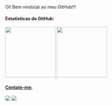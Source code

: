 <div>
Oi! Bem vindo(a) ao meu GitHub!!! </br> 
</div>

<h4>Estatísticas do GitHub:</h4>

<div>
<a href="https://github.com/kmilasantos">
<img height="160em" src="https://github-readme-stats.vercel.app/api/top-langs/?username=kmilasantos&layout=compact&langs_count=7&theme=default&locale=pt-br"/>
<img height="160em" src="https://github-readme-stats.vercel.app/api?username=kmilasantos&show_icons=true&theme=default&include_all_commits=true&count_private=true&locale=pt-br"/>
</div>

<h4>Contate-me:</h4>

<div>
<a href="https://www.linkedin.com/in/kmilasantos" target="_blank"><img src="https://img.shields.io/badge/-LinkedIn-%230077B5?style=for-the-badge&logo=linkedin&logoColor=white" target="_blank"></a>   
<a href = "mailto:camilasilvasantos97@hotmail.com"><img src="https://img.shields.io/badge/Gmail-D14836?style=for-the-badge&logo=gmail&logoColor=white" target="_blank"></a>
</div>
 
<!---
kmilasantos/kmilasantos é um repositório ✨ especial ✨ porque seu `README.md` (este arquivo) aparece no seu perfil do GitHub.
Você pode clicar no link Visualizar para dar uma olhada nas suas alterações.
--->
